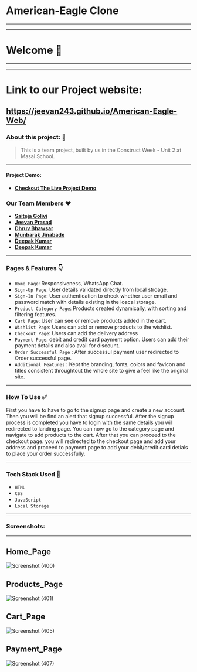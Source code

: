 # American-Eagle Clone
---

---
# Welcome :wave:
---
---
# Link to our Project website:

https://jeevan243.github.io/American-Eagle-Web/
---

### About this project: :raised_hands:

> This is a team project, built by us in the Construct Week - Unit 2 at Masai School.

---



#### Project Demo: 
- **[Checkout The Live Project Demo](https://drive.google.com/file/d/1-bcs0BDSO60srHc0ubjxc6Qv-3VjCiST/view?usp=sharing)**



### Our Team Members :heart:

- **[Saiteja Golivi](https://github.com/GoAlive13)**
- **[Jeevan Prasad](https://github.com/jeevan243)**
- **[Dhruv Bhawsar](https://github.com/)**
- **[Munbarak Jinabade](https://github.com/)**
- **[Deepak Kumar](https://github.com/)**
- **[Deepak Kumar](https://github.com/)**
---

### Pages & Features :point_down:

- `Home Page`: Responsiveness, WhatsApp Chat.
- `Sign-Up Page`: User details validated directly from local stroage.
- `Sign-In Page`: User authentication to check whether user email and password match with details existing in the loacal storage.
- `Product Category Page`: Products created dynamically, with sorting and filtering features.
- `Cart Page`: User can see or remove products added in the cart.
- `Wishlist Page`: Users can add or remove products to the wishlist.
- `Checkout Page`: Users can add the delivery address
- `Payment Page`: debit and credit card payment option. Users can add their payment details and also avail for discount.
- `Order Successful Page` : After successul payment user redirected to Order successful page.
- `Additional Features` : Kept the branding, fonts, colors and favicon and titles consistent throughtout the whole site to give a feel like the original site.

---

### How To Use ✅

First you have to have to go to the signup page and create a new account. Then you will be find an alert that signup successful. After the signup process is completed you have to login with the same details you wil redirected to landing page. You can now go to the category page and navigate to add products to the cart. After that you can proceed to the checkout page. you will redirected to the checkout page and add your address and proceed to payment page to add your debit/credit card detials to place your order successfully. 

---

### Tech Stack Used :wrench:

- `HTML`
- `CSS`
- `JavaScript`
- `Local Storage`

---

### Screenshots:
<hr/>

## Home_Page

![Screenshot (400)](https://user-images.githubusercontent.com/95854153/158534981-ef3b0090-a5a0-4d4f-a393-6c0b2e16d9c7.png)

## Products_Page

![Screenshot (401)](https://user-images.githubusercontent.com/95854153/158534510-bf22be74-877b-447d-9c87-d8707648967a.png)

## Cart_Page

![Screenshot (405)](https://user-images.githubusercontent.com/95854153/158534638-4b24f974-b5d5-4c1b-aaf6-4b5c5aa8e138.png)

## Payment_Page

![Screenshot (407)](https://user-images.githubusercontent.com/95854153/158534819-63bed0be-1724-49d9-ba44-3c19f6b4334f.png)


